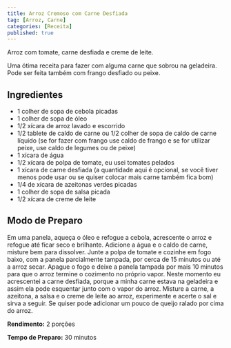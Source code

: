 ```yaml
---
title: Arroz Cremoso com Carne Desfiada
tag: [Arroz, Carne]
categories: [Receita]
published: true
---
```


Arroz com tomate, carne desfiada e creme de leite.

Uma ótima receita para fazer com alguma carne que sobrou na geladeira. Pode ser feita também com frango desfiado ou peixe.

## Ingredientes

- 1 colher de sopa de cebola picadas
- 1 colher de sopa de óleo
- 1/2 xícara de arroz lavado e escorrido
- 1/2 tablete de caldo de carne ou 1/2 colher de sopa de caldo de carne líquido (se for fazer com frango use caldo de frango e se for utilizar peixe, use caldo de legumes ou de peixe)
- 1 xícara de água
- 1/2 xícara de polpa de tomate, eu usei tomates pelados
- 1 xícara de carne desfiada (a quantidade aqui é opcional, se você tiver menos pode usar ou se quiser colocar mais carne também fica bom)
- 1/4 de xícara de azeitonas verdes picadas
- 1 colher de sopa de salsa picada
- 1/2 xícara de creme de leite

## Modo de Preparo

Em uma panela, aqueça o óleo e refogue a cebola, acrescente o arroz e refogue até ficar seco e brilhante. Adicione a água e o caldo de carne, misture bem para dissolver. Junte a polpa de tomate e cozinhe em fogo baixo, com a panela parcialmente tampada, por cerca de 15 minutos ou até a arroz secar. Apague o fogo e deixe a panela tampada por mais 10 minutos para que o arroz termine o cozimento no próprio vapor. Neste momento eu acrescentei a carne desfiada, porque a minha carne estava na geladeira e assim ela pode esquentar junto com o vapor do arroz. Misture a carne, a azeitona, a salsa e o creme de leite ao arroz, experimente e acerte o sal e sirva a seguir. Se quiser pode adicionar um pouco de queijo ralado por cima do arroz.

**Rendimento:** 2 porções

**Tempo de Preparo:** 30 minutos
